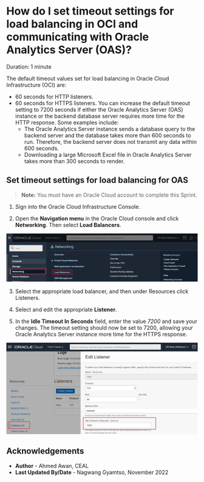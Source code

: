 # How do I set timeout settings for load balancing in OCI and communicating with Oracle Analytics Server (OAS)?

Duration: 1 minute

The default timeout values set for load balancing in Oracle Cloud Infrastructure (OCI) are:
*	60 seconds for HTTP listeners.
*	60 seconds for HTTPS listeners.
You can increase the default timeout setting to 7200 seconds if either the Oracle Analytics Server (OAS) instance or the backend database server requires more time for the HTTP response. Some examples include:
    * The Oracle Analytics Server instance sends a database query to the backend server and the database takes more than 600 seconds to run. Therefore, the backend server does not transmit any data within 600 seconds.
    * Downloading a large Microsoft Excel file in Oracle Analytics Server takes more than 300 seconds to render.


## Set timeout settings for load balancing for OAS

>**Note:** You must have an Oracle Cloud account to complete this Sprint.

1. Sign into the Oracle Cloud Infrastructure Console.

2. Open the **Navigation menu** in the Oracle Cloud console and click **Networking**. Then select **Load Balancers**.

  ![Configuration Admin](images/networking.png)

3. Select the appropriate load balancer, and then under Resources click Listeners.

4. Select and edit the appropriate **Listener**.

5. In the **Idle Timeout In Seconds** field, enter the value *7200* and save your changes. The timeout setting should now be set to 7200, allowing your Oracle Analytics Server instance more time for the HTTPS response. 

  ![Confirm restart](images/listener.png)


## Acknowledgements
* **Author** - Ahmed Awan, CEAL
* **Last Updated By/Date** - Nagwang Gyamtso, November 2022
